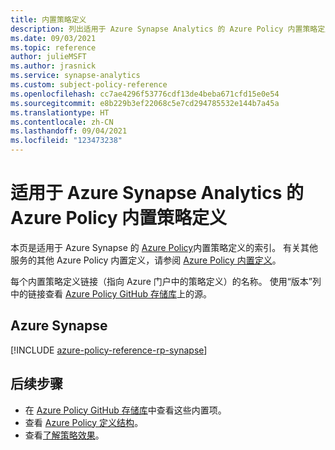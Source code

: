 ```yaml
---
title: 内置策略定义
description: 列出适用于 Azure Synapse Analytics 的 Azure Policy 内置策略定义。 这些内置的策略定义提供了管理 Azure 资源的常用方法。
ms.date: 09/03/2021
ms.topic: reference
author: julieMSFT
ms.author: jrasnick
ms.service: synapse-analytics
ms.custom: subject-policy-reference
ms.openlocfilehash: cc7ae4296f53776cdf13de4beba671cfd15e0e54
ms.sourcegitcommit: e8b229b3ef22068c5e7cd294785532e144b7a45a
ms.translationtype: HT
ms.contentlocale: zh-CN
ms.lasthandoff: 09/04/2021
ms.locfileid: "123473238"
---
```

# <a name="azure-policy-built-in-definitions-for-azure-synapse-analytics"></a>适用于 Azure Synapse Analytics 的 Azure Policy 内置策略定义 

本页是适用于 Azure Synapse 的 [Azure Policy](../governance/policy/overview.md)内置策略定义的索引。 有关其他服务的其他 Azure Policy 内置定义，请参阅 [Azure Policy 内置定义](../governance/policy/samples/built-in-policies.md)。

每个内置策略定义链接（指向 Azure 门户中的策略定义）的名称。 使用“版本”列中的链接查看 [Azure Policy GitHub 存储库](https://github.com/Azure/azure-policy)上的源。

## <a name="azure-synapse"></a>Azure Synapse

[!INCLUDE [azure-policy-reference-rp-synapse](../../includes/policy/reference/byrp/microsoft.synapse.md)]

## <a name="next-steps"></a>后续步骤

- 在 [Azure Policy GitHub 存储库](https://github.com/Azure/azure-policy)中查看这些内置项。
- 查看 [Azure Policy 定义结构](../governance/policy/concepts/definition-structure.md)。
- 查看[了解策略效果](../governance/policy/concepts/effects.md)。
